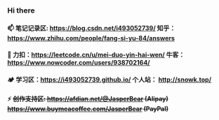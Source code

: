### Hi there
#### 📫 笔记记录区: https://blog.csdn.net/i493052739/      知乎：https://www.zhihu.com/people/fang-si-yu-84/answers
#### 🌱 力扣：https://leetcode.cn/u/mei-duo-yin-hai-wen/   牛客：https://www.nowcoder.com/users/938702164/
#### 🏕️ 学习区：https://i493052739.github.io/   个人站： http://snowk.top/
#### ⚡ ~~创作支持区: https://afdian.net/@JasperBear (Alipay) https://www.buymeacoffee.com/JasperBear (PayPal)~~


<!--
**i493052739/i493052739** is a ✨ _special_ ✨ repository 
because its `README.md` (this file) appears on your GitHub profile.
Here are some ideas to get you started:
- 🔭 I’m currently working on ...
- 🌱 I’m currently learning ...
- 👯 I’m looking to collaborate on ...
- 🤔 I’m looking for help with ...
- 💬 Ask me about ...
- 📫 How to reach me: ...
- 😄 Pronouns: ...
- ⚡ Fun fact: ...
-->

